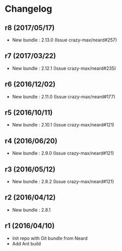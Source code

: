 # Changelog

## r8 (2017/05/17)

* New bundle : 2.13.0 (Issue crazy-max/neard#257)

## r7 (2017/03/22)

* New bundle : 2.12.1 (Issue crazy-max/neard#235)

## r6 (2016/12/02)

* New bundle : 2.11.0 (Issue crazy-max/neard#177)

## r5 (2016/10/11)

* New bundle : 2.10.1 (Issue crazy-max/neard#121)

## r4 (2016/06/20)

* New bundle : 2.9.0 (Issue crazy-max/neard#121)

## r3 (2016/05/12)

* New bundle : 2.8.2 (Issue crazy-max/neard#121)

## r2 (2016/04/12)

* New bundle : 2.8.1

## r1 (2016/04/10)

* Init repo with Git bundle from Neard
* Add Ant build
